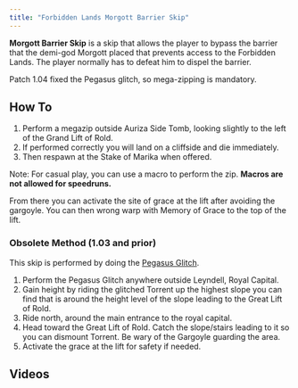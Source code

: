 ```yaml
---
title: "Forbidden Lands Morgott Barrier Skip"
---
```


**Morgott Barrier Skip** is a skip that allows the player to bypass the barrier that the demi-god Morgott placed that prevents access to the Forbidden Lands. The player normally has to defeat him to dispel the barrier.

Patch 1.04 fixed the Pegasus glitch, so mega-zipping is mandatory.

## How To

1. Perform a megazip outside Auriza Side Tomb, looking slightly to the left of the Grand Lift of Rold.
2. If performed correctly you will land on a cliffside and die immediately.
3. Then respawn at the Stake of Marika when offered.

Note: For casual play, you can use a macro to perform the zip. **Macros are not allowed for speedruns.**

From there you can activate the site of grace at the lift after avoiding the gargoyle. You can then wrong warp with Memory of Grace to the top of the lift.

### Obsolete Method (1.03 and prior)

This skip is performed by doing the [Pegasus Glitch](/eldenring/pegasus-glitch).

1. Perform the Pegasus Glitch anywhere outside Leyndell, Royal Capital.
2. Gain height by riding the glitched Torrent up the highest slope you can find that is around the height level of the slope leading to the Great Lift of Rold.
3. Ride north, around the main entrance to the royal capital.
4. Head toward the Great Lift of Rold. Catch the slope/stairs leading to it so you can dismount Torrent. Be wary of the Gargoyle guarding the area.
5. Activate the grace at the lift for safety if needed.

## Videos
